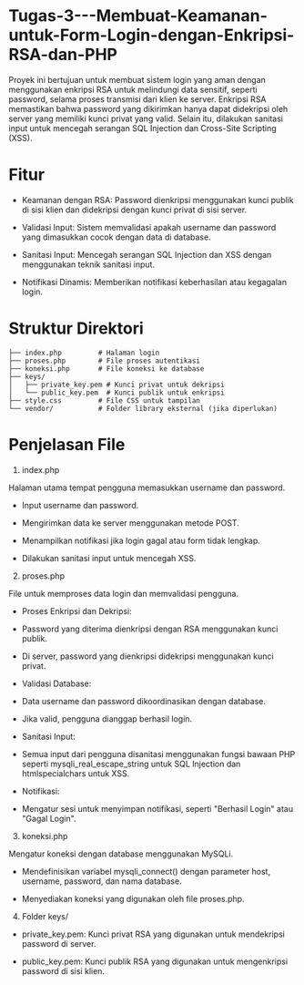 # Tugas-3---Membuat-Keamanan-untuk-Form-Login-dengan-Enkripsi-RSA-dan-PHP
Proyek ini bertujuan untuk membuat sistem login yang aman dengan menggunakan enkripsi RSA untuk melindungi data sensitif, seperti password, selama proses transmisi dari klien ke server. Enkripsi RSA memastikan bahwa password yang dikirimkan hanya dapat didekripsi oleh server yang memiliki kunci privat yang valid. Selain itu, dilakukan sanitasi input untuk mencegah serangan SQL Injection dan Cross-Site Scripting (XSS).

# Fitur
* Keamanan dengan RSA: Password dienkripsi menggunakan kunci publik di sisi klien dan didekripsi dengan kunci privat di sisi server.

* Validasi Input: Sistem memvalidasi apakah username dan password yang dimasukkan cocok dengan data di database.

* Sanitasi Input: Mencegah serangan SQL Injection dan XSS dengan menggunakan teknik sanitasi input.

* Notifikasi Dinamis: Memberikan notifikasi keberhasilan atau kegagalan login.

# Struktur Direktori
 ```.
├── index.php         # Halaman login
├── proses.php        # File proses autentikasi
├── koneksi.php       # File koneksi ke database
├── keys/
│   ├── private_key.pem # Kunci privat untuk dekripsi
│   └── public_key.pem  # Kunci publik untuk enkripsi
├── style.css         # File CSS untuk tampilan
└── vendor/           # Folder library eksternal (jika diperlukan)
```
# Penjelasan File
1. index.php

Halaman utama tempat pengguna memasukkan username dan password.

* Input username dan password.

* Mengirimkan data ke server menggunakan metode POST.

* Menampilkan notifikasi jika login gagal atau form tidak lengkap.

* Dilakukan sanitasi input untuk mencegah XSS.

2. proses.php

File untuk memproses data login dan memvalidasi pengguna.

* Proses Enkripsi dan Dekripsi:

 * Password yang diterima dienkripsi dengan RSA menggunakan kunci publik.

 * Di server, password yang dienkripsi didekripsi menggunakan kunci privat.

* Validasi Database:

 * Data username dan password dikoordinasikan dengan database.

 * Jika valid, pengguna dianggap berhasil login.

* Sanitasi Input:

 * Semua input dari pengguna disanitasi menggunakan fungsi bawaan PHP seperti mysqli_real_escape_string untuk SQL Injection dan htmlspecialchars untuk XSS.

* Notifikasi:

 * Mengatur sesi untuk menyimpan notifikasi, seperti "Berhasil Login" atau "Gagal Login".

3. koneksi.php

Mengatur koneksi dengan database menggunakan MySQLi.

* Mendefinisikan variabel mysqli_connect() dengan parameter host, username, password, dan nama database.

* Menyediakan koneksi yang digunakan oleh file proses.php.

4. Folder keys/

* private_key.pem: Kunci privat RSA yang digunakan untuk mendekripsi password di server.

* public_key.pem: Kunci publik RSA yang digunakan untuk mengenkripsi password di sisi klien.
